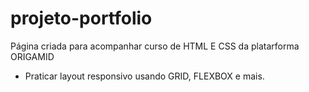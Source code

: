 # projeto-portfolio

Página criada para acompanhar curso de HTML E CSS da platarforma ORIGAMID
- Praticar layout responsivo usando GRID, FLEXBOX e mais.
